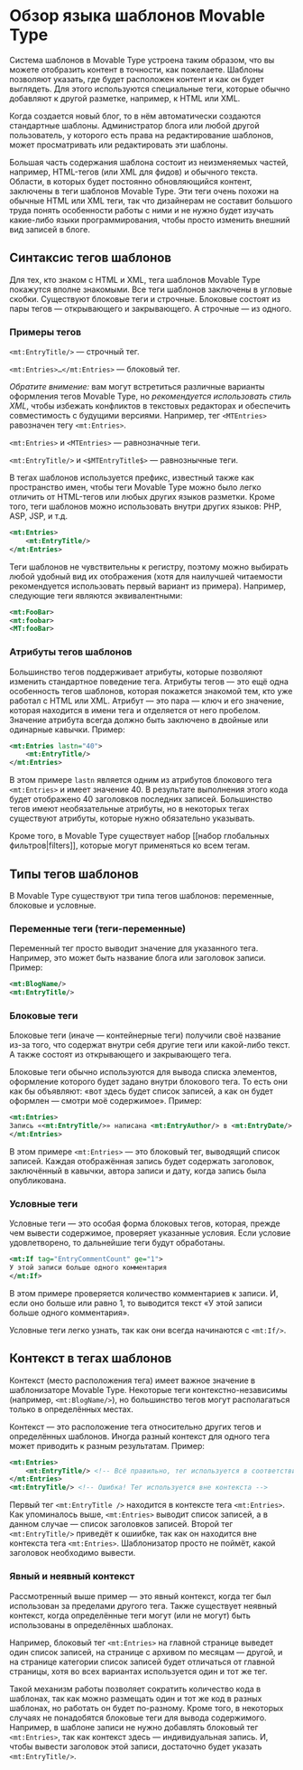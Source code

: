 # Обзор языка шаблонов Movable Type

Система шаблонов в Movable Type устроена таким образом, что вы можете отобразить контент в точности, как пожелаете. Шаблоны позволяют указать, где будет расположен контент и как он будет выглядеть. Для этого используются специальные теги, которые обычно добавляют к другой разметке, например, к HTML или XML.

Когда создается новый блог, то в нём автоматически создаются стандартные шаблоны. Администратор блога или любой другой пользователь, у которого есть права на редактирование шаблонов, может просматривать или редактировать эти шаблоны.

Большая часть содержания шаблона состоит из неизменяемых частей, например, HTML-тегов (или XML для фидов) и обычного текста. Области, в которых будет постоянно обновляющийся контент, заключены в теги шаблонов Movable Type. Эти теги очень похожи на обычные HTML или XML теги, так что дизайнерам не составит большого труда понять особенности работы с ними и не нужно будет изучать какие-либо языки программирования, чтобы просто изменить внешний вид записей в блоге.

## Синтаксис тегов шаблонов

Для тех, кто знаком с HTML и XML, тега шаблонов Movable Type покажутся вполне знакомыми. Все теги шаблонов заключены в угловые скобки. Существуют блоковые теги и строчные. Блоковые состоят из пары тегов — открывающего и закрывающего. А строчные — из одного.

### Примеры тегов

`<mt:EntryTitle/>` — строчный тег.

`<mt:Entries>…</mt:Entries>` — блоковый тег.

_Обратите внимение:_ вам могут встретиться различные варианты оформления тегов Movable Type, но _рекомендуется использовать стиль XML_, чтобы избежать конфликтов в текстовых редакторах и обеспечить совместимость с будущими версиями. Например, тег `<MTEntries>` равозначен тегу `<mt:Entries>`.

`<mt:Entries>` и `<MTEntries>` — равнозначные теги.

`<mt:EntryTitle/>` и `<$MTEntryTitle$>` — равнознычные теги.

В тегах шаблонов используется префикс, известный также как пространство имен, чтобы теги Movable Type можно было легко отличить от HTML-тегов или любых других языков разметки. Кроме того, теги шаблонов можно использовать внутри других языков: PHP, ASP, JSP, и т.д.

```xml
<mt:Entries>
    <mt:EntryTitle/>
</mt:Entries>
```

Теги шаблонов не чувствительны к регистру, поэтому можно выбирать любой удобный вид их отображения (хотя для наилучшей читаемости рекомендуется использовать первый вариант из примера). Например, следующие теги являются эквивалентными:

```xml
<mt:FooBar>
<mt:foobar>
<MT:fooBar>
```

### Атрибуты тегов шаблонов

Большинство тегов поддерживает атрибуты, которые позволяют изменить стандартное поведение тега. Атрибуты тегов — это ещё одна особенность тегов шаблонов, которая покажется знакомой тем, кто уже работал с HTML или XML. Атрибут — это пара — ключ и его значение, которая находится в имени тега и отделяется от него пробелом. Значение атрибута всегда должно быть заключено в двойные или одинарные кавычки. Пример:

```xml
<mt:Entries lastn="40">
    <mt:EntryTitle/>
</mt:Entries>
```

В этом примере `lastn` является одним из атрибутов блокового тега `<mt:Entries>` и имеет значение 40. В результате выполнения этого кода будет отображено 40 заголовков последних записей. Большинство тегов имеют необязательные атрибуты, но в некоторых тегах существуют атрибуты, которые нужно обязательно указывать.

Кроме того, в Movable Type существует набор [[набор глобальных фильтров|filters]], которые могут применяться ко всем тегам.

## Типы тегов шаблонов

В Movable Type существуют три типа тегов шаблонов: переменные, блоковые и условные.

### Переменные теги (теги-переменные)

Переменный тег просто выводит значение для указанного тега. Например, это может быть название блога или заголовок записи. Пример:

```xml
<mt:BlogName/>
<mt:EntryTitle/>
```

### Блоковые теги

Блоковые теги (иначе — контейнерные теги) получили своё название из-за того, что содержат внутри себя другие теги или какой-либо текст. А также состоят из открывающего и закрывающего тега.

Блоковые теги обычно используются для вывода списка элементов, оформление которого будет задано внутри блокового тега. То есть они как бы объявляют: «вот здесь будет список записей, а как он будет оформлен — смотри моё содержимое». Пример:

```xml
<mt:Entries>
Запись «<mt:EntryTitle/>» написана <mt:EntryAuthor/> в <mt:EntryDate/>
</mt:Entries>
```

В этом примере `<mt:Entries>` — это блоковый тег, выводящий список записей. Каждая отображённая запись будет содержать заголовок, заключённый в кавычки, автора записи и дату, когда запись была опубликована.

### Условные теги

Условные теги — это особая форма блоковых тегов, которая, прежде чем вывести содержимое, проверяет указанные условия. Если условие удовлетворено, то дальнейшие теги будут обработаны.
 
```xml
<mt:If tag="EntryCommentCount" ge="1">
У этой записи больше одного комментария
</mt:If>
```

В этом примере проверяется количество комментариев к записи. И, если оно больше или равно 1, то выводится текст «У этой записи больше одного комментария».

Условные теги легко узнать, так как они всегда начинаются с `<mt:If/>`.

## Контекст в тегах шаблонов

Контекст (место расположения тега) имеет важное значение в шаблонизаторе Movable Type. Некоторые теги контекстно-независимы (например, `<mt:BlogName/>`), но большинство тегов могут располагаться только в определённых местах.

Контекст — это расположение тега относительно других тегов и определённых шаблонов. Иногда разный контекст для одного тега может приводить к разным результатам. Пример:

```xml
<mt:Entries>
    <mt:EntryTitle/> <!-- Всё правильно, тег используется в соответствии с контекстом. -->
</mt:Entries>
<mt:EntryTitle/> <!-- Ошибка! Тег используется вне контекста -->
```

Первый тег `<mt:EntryTitle />` находится в контексте тега `<mt:Entries>`. Как упоминалось выше, `<mt:Entries>` выводит список записей, а в данном случае — список заголовков записей. Второй тег `<mt:EntryTitle/>` приведёт к ошиибке, так как он находится вне контекста тега `<mt:Entries>`. Шаблонизатор просто не поймёт, какой заголовок необходимо вывести. 

### Явный и неявный контекст

Рассмотренный выше пример — это явный контекст, когда тег был использован за пределами другого тега. Также существует неявный контекст, когда определённые теги могут (или не могут) быть использованы в определённых шаблонах. 

Например, блоковый тег `<mt:Entries>` на главной странице выведет один список записей, на странице с архивом по месяцам — другой, и на странице категории список записей будет отличаться от главной страницы, хотя во всех вариантах используется один и тот же тег. 

Такой механизм работы позволяет сократить количество кода в шаблонах, так как можно размещать один и тот же код в разных шаблонах, но работать он будет по-разному. Кроме того, в некоторых случаях не понадобятся блоковые теги для вывода содержимого. Например, в шаблоне записи не нужно добавлять блоковый тег `<mt:Entries>`, так как контекст здесь — индивидуальная запись. И, чтобы вывести заголовок этой записи, достаточно будет указать `<mt:EntryTitle/>`.

